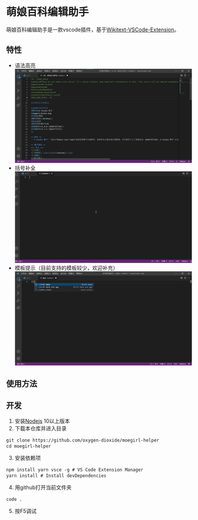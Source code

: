 # 萌娘百科编辑助手

萌娘百科编辑助手是一款vscode插件，基于[Wikitext-VSCode-Extension](https://github.com/Frederisk/Wikitext-VSCode-Extension)。

## 特性

- 语法高亮
![](./Resource/2021-07-05-12-54-12.png)
- 括号补全
![](./resource/1.gif)
- 模板提示（目前支持的模板较少，欢迎补充）
![](./resource/2.jpg)

## 使用方法

## 开发
1. 安装[Nodejs](https://nodejs.org/) 10以上版本
2. 下载本仓库并进入目录
```
git clone https://github.com/oxygen-dioxide/moegirl-helper
cd moegirl-helper
```
3. 安装依赖项
```
npm install yarn vsce -g # VS Code Extension Manager
yarn install # Install devDependencies
```
4. 用github打开当前文件夹
```
code .
```
5. 按F5调试
